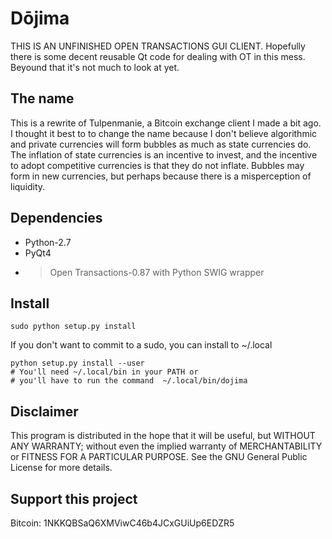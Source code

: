 # Dōjima

THIS IS AN UNFINISHED OPEN TRANSACTIONS GUI CLIENT.
Hopefully there is some decent reusable Qt code for
dealing with OT in this mess. Beyound that it's not 
much to look at yet.

## The name
This is a rewrite of Tulpenmanie, a Bitcoin exchange client I made a bit ago.
I thought it best to to change the name because I don't believe algorithmic 
and private currencies will form bubbles as much as state currencies do. The 
inflation of state currencies is an incentive to invest, and the incentive to 
adopt competitive currencies is that they do not inflate. Bubbles may form
in new currencies, but perhaps because there is a misperception of liquidity.

## Dependencies
 - Python-2.7
 - PyQt4
 - >Open Transactions-0.87 with Python SWIG wrapper

## Install
    sudo python setup.py install

If you don't want to commit to a sudo, you can install to ~/.local

    python setup.py install --user
    # You'll need ~/.local/bin in your PATH or 
    # you'll have to run the command  ~/.local/bin/dojima

## Disclaimer
This program is distributed in the hope that it will be useful,
but WITHOUT ANY WARRANTY; without even the implied warranty of
MERCHANTABILITY or FITNESS FOR A PARTICULAR PURPOSE.  See the
GNU General Public License for more details.

## Support this project
Bitcoin: 1NKKQBSaQ6XMViwC46b4JCxGUiUp6EDZR5

